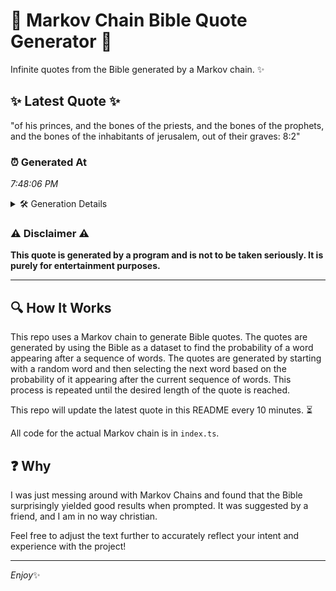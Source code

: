 # 📖 Markov Chain Bible Quote Generator 📖

Infinite quotes from the Bible generated by a Markov chain. ✨

## ✨ Latest Quote ✨
"of his princes, and the bones of the priests, and the bones of the prophets, and the bones of the inhabitants of jerusalem, out of their graves: 8:2"

### ⏰ Generated At
*7:48:06 PM*

<details>
    <summary>🛠️ Generation Details</summary>
    <p>
        <strong>🌱 Seed:</strong> of<br>
        <strong>🔄 Iterations:</strong> 27<br>
        <strong>📜 Context History:</strong><br>[ of ]: his<br>[ of, his ]: princes,<br>[ of, his, princes, ]: and<br>[ of, his, princes,, and ]: the<br>[ of, his, princes,, and, the ]: bones<br>[ of, his, princes,, and, the, bones ]: of<br>[ his, princes,, and, the, bones, of ]: the<br>[ princes,, and, the, bones, of, the ]: priests,<br>[ and, the, bones, of, the, priests, ]: and<br>[ the, bones, of, the, priests,, and ]: the<br>[ bones, of, the, priests,, and, the ]: bones<br>[ of, the, priests,, and, the, bones ]: of<br>[ the, priests,, and, the, bones, of ]: the<br>[ priests,, and, the, bones, of, the ]: prophets,<br>[ and, the, bones, of, the, prophets, ]: and<br>[ the, bones, of, the, prophets,, and ]: the<br>[ bones, of, the, prophets,, and, the ]: bones<br>[ of, the, prophets,, and, the, bones ]: of<br>[ the, prophets,, and, the, bones, of ]: the<br>[ prophets,, and, the, bones, of, the ]: inhabitants<br>[ and, the, bones, of, the, inhabitants ]: of<br>[ the, bones, of, the, inhabitants, of ]: jerusalem,<br>[ bones, of, the, inhabitants, of, jerusalem, ]: out<br>[ of, the, inhabitants, of, jerusalem,, out ]: of<br>[ the, inhabitants, of, jerusalem,, out, of ]: their<br>[ inhabitants, of, jerusalem,, out, of, their ]: graves:<br>[ of, jerusalem,, out, of, their, graves: ]: 8:2<br>
    </p>
</details>

### ⚠️ Disclaimer ⚠️
**This quote is generated by a program and is not to be taken seriously. It is purely for entertainment purposes.**

---

## 🔍 How It Works

This repo uses a Markov chain to generate Bible quotes. The quotes are generated by using the Bible as a dataset to find the probability of a word appearing after a sequence of words. The quotes are generated by starting with a random word and then selecting the next word based on the probability of it appearing after the current sequence of words. This process is repeated until the desired length of the quote is reached.

This repo will update the latest quote in this README every 10 minutes. ⏳

All code for the actual Markov chain is in `index.ts`.

## ❓ Why

I was just messing around with Markov Chains and found that the Bible surprisingly yielded good results when prompted. 
It was suggested by a friend, and I am in no way christian.

Feel free to adjust the text further to accurately reflect your intent and experience with the project!

---

*Enjoy*✨
